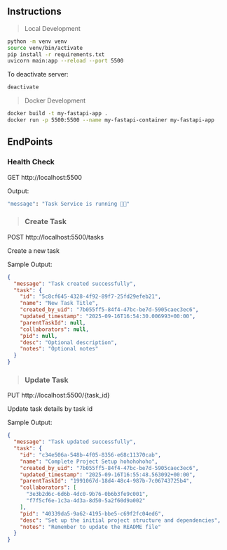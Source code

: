 ## Instructions
> Local Development
```bash
python -m venv venv
source venv/bin/activate
pip install -r requirements.txt
uvicorn main:app --reload --port 5500
```

To deactivate server:
```bash
deactivate
```
> Docker Development
```bash
docker build -t my-fastapi-app .
docker run -p 5500:5500 --name my-fastapi-container my-fastapi-app
```

## EndPoints

### Health Check

GET http://localhost:5500

Output:
```bash
"message": "Task Service is running 🚀😱"
```

>### Create Task

POST http://localhost:5500/tasks

Create a new task

Sample Output:
```json
{
  "message": "Task created successfully",
  "task": {
    "id": "5c8cf645-4328-4f92-89f7-25fd29efeb21",
    "name": "New Task Title",
    "created_by_uid": "7b055ff5-84f4-47bc-be7d-5905caec3ec6",
    "updated_timestamp": "2025-09-16T16:54:30.006993+00:00",
    "parentTaskId": null,
    "collaborators": null,
    "pid": null,
    "desc": "Optional description",
    "notes": "Optional notes"
  }
}
```

>### Update Task

PUT http://localhost:5500/{task_id}

Update task details by task id

Sample Output:
```json
{
  "message": "Task updated successfully",
  "task": {
    "id": "c34e506a-548b-4f05-8356-e68c11370cab",
    "name": "Complete Project Setup hohohohoho",
    "created_by_uid": "7b055ff5-84f4-47bc-be7d-5905caec3ec6",
    "updated_timestamp": "2025-09-16T16:55:48.563092+00:00",
    "parentTaskId": "1991067d-18d4-48c4-987b-7c06743725b4",
    "collaborators": [
      "3e3b2d6c-6d6b-4dc0-9b76-0b6b3fe9c001",
      "f7f5cf6e-1c3a-4d3a-8d50-5a2f60d9a002"
    ],
    "pid": "40339da5-9a62-4195-bbe5-c69f2fc04ed6",
    "desc": "Set up the initial project structure and dependencies",
    "notes": "Remember to update the README file"
  }
}
```